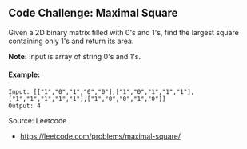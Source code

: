 ## Code Challenge: Maximal Square
Given a 2D binary matrix filled with 0's and 1's, find the largest square containing only 1's and return its area.

**Note:** Input is array of string 0's and 1's.

#### Example:
```
Input: [["1","0","1","0","0"],["1","0","1","1","1"],["1","1","1","1","1"],["1","0","0","1","0"]]
Output: 4
```

Source: Leetcode
* https://leetcode.com/problems/maximal-square/

